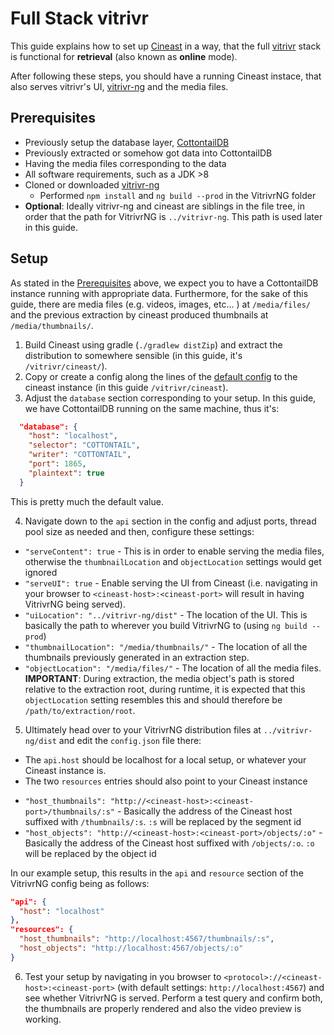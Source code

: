 # Full Stack vitrivr

This guide explains how to set up [Cineast](https://github.com/vitrivr/cineast) in a way, that the full [vitrivr](https://vitrivr.org) stack is functional for __retrieval__ (also known as __online__ mode).

After following these steps, you should have a running Cineast instace, that also serves vitrivr's UI, [vitrivr-ng](https://github.com/vitrivr/vitrivr-ng) and the media files.

## Prerequisites

* Previously setup the database layer, [CottontailDB](https://github.com/vitrivr/cottontaildb/)
* Previously extracted or somehow got data into CottontailDB
* Having the media files corresponding to the data
* All software requirements, such as a JDK >8
* Cloned or downloaded [vitrivr-ng](https://github.com/vitrivr/vitrivr-ng)
  * Performed `npm install` and `ng build --prod` in the VitrivrNG folder
* **Optional**: Ideally vitrivr-ng and cineast are siblings in the file tree, in order that the path for VitrivrNG is `../vitrivr-ng`. This path is used later in this guide.


## Setup

As stated in the [Prerequisites](#Prerequisites) above, we expect you to have a CottontailDB instance running with appropriate data.
Furthermore, for the sake of this guide, there are media files (e.g. videos, images, etc... ) at `/media/files/` and the previous extraction by cineast produced thumbnails at `/media/thumbnails/`.

1. Build Cineast using gradle (`./gradlew distZip`) and extract the distribution to somewhere sensible (in this guide, it's `/vitrivr/cineast/`).
2. Copy or create a config along the lines of the [default config](https://github.com/vitrivr/cineast/blob/master/cineast.json) to the cineast instance (in this guide `/vitrivr/cineast`).
3. Adjust the `database` section corresponding to your setup. In this guide, we have CottontailDB running on the same machine, thus it's:
   
  ```json
    "database": {
      "host": "localhost",
      "selector": "COTTONTAIL",
      "writer": "COTTONTAIL",
      "port": 1865,
      "plaintext": true
    }
  ```
  
This is pretty much the default value.

4. Navigate down to the `api` section in the config and adjust ports, thread pool size as needed and then, configure these settings:
  
  * `"serveContent": true` - This is in order to enable serving the media files, otherwise the `thumbnailLocation` and `objectLocation` settings would get ignored
  * `"serveUI": true` - Enable serving the UI from Cineast (i.e. navigating in your browser to `<cineast-host>:<cineast-port>` will result in having VitrivrNG being served).
  * `"uiLocation": "../vitrivr-ng/dist"` - The location of the UI. This is basically the path to wherever you build VitrivrNG to (using `ng build --prod`)
  * `"thumbnailLocation": "/media/thumbnails/"` - The location of all the thumbnails previously generated in an extraction step.
  * `"objectLocation": "/media/files/"` - The location of all the media files. **IMPORTANT**: During extraction, the media object's path is stored relative to the extraction root, during runtime, it is expected that this `objectLocation` setting resembles this and should therefore be `/path/to/extraction/root`.

 5. Ultimately head over to your VitrivrNG distribution files at `../vitrivr-ng/dist` and edit the `config.json` file there:

  * The `api.host` should be localhost for a local setup, or whatever your Cineast instance is.
  * The two `resources` entries should also point to your Cineast instance

   - `"host_thumbnails": "http://<cineast-host>:<cineast-port>/thumbnails/:s"` - Basically the address of the Cineast host suffixed with `/thumbnails/:s`. `:s` will be replaced by the segment id
   - `"host_objects": "http://<cineast-host>:<cineast-port>/objects/:o"` - Basically the address of the Cineast host suffixed with `/objects/:o`. `:o` will be replaced by the object id

  In our example setup, this results in the `api` and `resource` section of the VitrivrNG config being as follows:

  ```json
  "api": {
    "host": "localhost"
  },
  "resources": {
    "host_thumbnails": "http://localhost:4567/thumbnails/:s",
    "host_objects": "http://localhost:4567/objects/:o"
  }
  ```

6. Test your setup by navigating in you browser to `<protocol>://<cineast-host>:<cineast-port>` (with default settings: `http://localhost:4567`)  and see
whether VitrivrNG is served. Perform a test query and confirm both, the thumbnails are properly rendered and also the video preview is working.